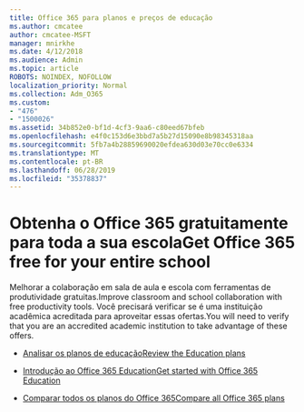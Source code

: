 ```yaml
---
title: Office 365 para planos e preços de educação
ms.author: cmcatee
author: cmcatee-MSFT
manager: mnirkhe
ms.date: 4/12/2018
ms.audience: Admin
ms.topic: article
ROBOTS: NOINDEX, NOFOLLOW
localization_priority: Normal
ms.collection: Adm_O365
ms.custom:
- "476"
- "1500026"
ms.assetid: 34b852e0-bf1d-4cf3-9aa6-c80eed67bfeb
ms.openlocfilehash: e4f0c153d6e3bbd7a5b27d15090e8b98345318aa
ms.sourcegitcommit: 5fb7a4b28859690020efdea630d03e70cc0e6334
ms.translationtype: MT
ms.contentlocale: pt-BR
ms.lasthandoff: 06/28/2019
ms.locfileid: "35378837"
---
```

# <a name="get-office-365-free-for-your-entire-school"></a><span data-ttu-id="4cb10-102">Obtenha o Office 365 gratuitamente para toda a sua escola</span><span class="sxs-lookup"><span data-stu-id="4cb10-102">Get Office 365 free for your entire school</span></span>

<span data-ttu-id="4cb10-103">Melhorar a colaboração em sala de aula e escola com ferramentas de produtividade gratuitas.</span><span class="sxs-lookup"><span data-stu-id="4cb10-103">Improve classroom and school collaboration with free productivity tools.</span></span> <span data-ttu-id="4cb10-104">Você precisará verificar se é uma instituição acadêmica acreditada para aproveitar essas ofertas.</span><span class="sxs-lookup"><span data-stu-id="4cb10-104">You will need to verify that you are an accredited academic institution to take advantage of these offers.</span></span>
  
- [<span data-ttu-id="4cb10-105">Analisar os planos de educação</span><span class="sxs-lookup"><span data-stu-id="4cb10-105">Review the Education plans</span></span>](https://products.office.com/academic/compare-office-365-education-plans)

- [<span data-ttu-id="4cb10-106">Introdução ao Office 365 Education</span><span class="sxs-lookup"><span data-stu-id="4cb10-106">Get started with Office 365 Education</span></span>](https://support.office.com/article/ab02abe5-a1ee-458c-b749-5b44416ccf1)

- [<span data-ttu-id="4cb10-107">Comparar todos os planos do Office 365</span><span class="sxs-lookup"><span data-stu-id="4cb10-107">Compare all Office 365 plans</span></span>](https://products.office.com/business/compare-more-office-365-for-business-plans)
